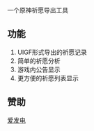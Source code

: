 一个原神祈愿导出工具

## 功能

1. UIGF形式导出的祈愿记录
2. 简单的祈愿分析
3. 游戏内公告显示
4. 更方便的祈愿列表显示

## 赞助

[爱发电](https://afdian.net/a/gpe_donate)
